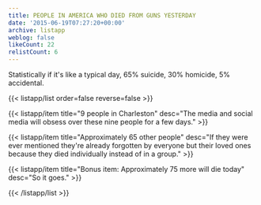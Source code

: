 ```yaml
---
title: PEOPLE IN AMERICA WHO DIED FROM GUNS YESTERDAY
date: '2015-06-19T07:27:20+00:00'
archive: listapp
weblog: false
likeCount: 22
relistCount: 6
---
```


Statistically if it's like a typical day, 65% suicide, 30% homicide, 5% accidental.

<!--more-->

{{< listapp/list order=false reverse=false >}}

   {{< listapp/item title="9 people in Charleston"
      desc="The media and social media will obsess over these nine people for a few days." >}}

   {{< listapp/item title="Approximately 65 other people"
      desc="If they were ever mentioned they're already forgotten by everyone but their loved ones because they died individually instead of in a group." >}}

   {{< listapp/item title="Bonus item: Approximately 75 more will die today"
      desc="So it goes." >}}

{{< /listapp/list >}}
